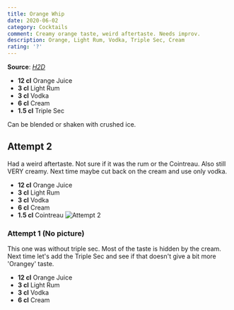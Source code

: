 ```yaml
---
title: Orange Whip
date: 2020-06-02
category: Cocktails
comment: Creamy orange taste, weird aftertaste. Needs improv.
description: Orange, Light Rum, Vodka, Triple Sec, Cream
rating: '?'
---
```


**Source**: *[H2D](https://youtu.be/Ca7UoDT5TKo?t=167)*

 - **12 cl** Orange Juice 
 - **3 cl** Light Rum
 - **3 cl** Vodka
 - **6 cl** Cream
 - **1.5 cl** Triple Sec

Can be blended or shaken with crushed ice.

## Attempt 2
Had a weird aftertaste. Not sure if it was the rum or the Cointreau. 
Also still VERY creamy. 
Next time maybe cut back on the cream and use only vodka. 

 - **12 cl** Orange Juice 
 - **3 cl** Light Rum
 - **3 cl** Vodka
 - **6 cl** Cream
 - **1.5 cl** Cointreau
  ![Attempt 2][attempt2]

### Attempt 1 (No picture)
This one was without triple sec. Most of the taste is hidden by the cream. Next time let's add the Triple Sec and see if that doesn't give a bit more 'Orangey' taste.

 - **12 cl** Orange Juice 
 - **3 cl** Light Rum
 - **3 cl** Vodka
 - **6 cl** Cream



 [attempt2]: https://lh3.googleusercontent.com/x8rauI0RbhbUNKFzdFekNIIqeHDnJbIo2I94GH0v8dpw14jSne2oKGmEZ8XjFAHzqPQVYf_5xBCS_DiSPZSA7ScHoZ_DMspeEdO9BhkWFDXMGxNHeZrJXj47Av6qcuLsm6Zeig_30zG6jO0o3TrEEBGo_mJrty0WWpiEm6YVIuOxLl5IxOdX12ZUybIcuFvE_mYzSY4HoDKQtUkmB9KdrIGzXAcaF-_ICVk3TUD3aOHY462AHJTDikrmFColdtEImwjmGt3_8dmdmWeg1BnJ8um7WG143uuq9TPihY4eeygnP5O0ROlKorwxmtpktrzssoplQAgzgww5ipiNA-rfsmwpWBm5_5rUcBSIKSmJ4-XW9asirmclGyROlSWsscWBdiE7RsH84C9blR8QoGopwLbih6HKyrfd5c3xO0UfS6Qgv_RV69W6dPVpDxfnVbExCrnPE7EWFEOpxiQv6OQABBDv5PPybFIWKEFlf9R2xcDeuXYDWCMEYgtjbqCjl33IGOrvHUFkXzhDhzvP6DK9hU4S2z9CBZ05gZn9UU70oNE2bHW4xTWaTG8t0Caw9Bur-pDq-zSspBYY63q3mdjVcMUIEST4ic-1i5zJZOm3z9ka-VEeq2OqEadgBHOk6rc4nY1Oji_c2tRCgSmdZaIisf9rgcJXutax7pw4NwXhgqIfRDD1x0-6Yqfo9rOb=w436-h956-no?authuser=0